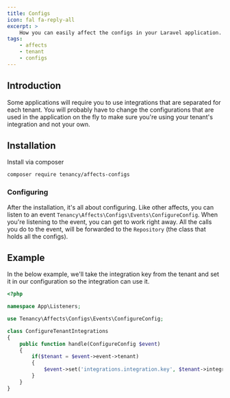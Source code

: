 ```yaml
---
title: Configs
icon: fal fa-reply-all
excerpt: >
    How you can easily affect the configs in your Laravel application.
tags:
    - affects
    - tenant
    - configs
---
```


## Introduction
Some applications will require you to use integrations that are separated for each tenant. You will probably have to change the configurations that are used in the application on the fly to make sure you're using your tenant's integration and not your own.

## Installation
Install via composer
```bash
composer require tenancy/affects-configs
```

### Configuring
After the installation, it's all about configuring. Like other affects, you can listen to an event `Tenancy\Affects\Configs\Events\ConfigureConfig`. When you're listening to the event, you can get to work right away.
All the calls you do to the event, will be forwarded to the `Repository` (the class that holds all the configs).

## Example
In the below example, we'll take the integration key from the tenant and set it in our configuration so the integration can use it.
```php
<?php

namespace App\Listeners;

use Tenancy\Affects\Configs\Events\ConfigureConfig;

class ConfigureTenantIntegrations
{
    public function handle(ConfigureConfig $event)
    {
        if($tenant = $event->event->tenant)
        {
            $event->set('integrations.integration.key', $tenant->integration_key);
        }
    }
}
```
